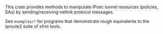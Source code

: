 This crate provides methods to manipulate IPsec tunnel resources (policies,
SAs) by sending/receiving netlink protocol messages.

See `examples/*` for programs that demonstrate rough equivalents to the
iproute2 suite of xfrm tools.
